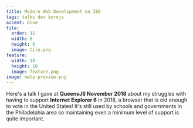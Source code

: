 ```yaml
---
title: Modern Web Development on IE6
tags: talks dev borojs
accent: blue
tile:
  order: 11
  width: 6
  height: 6
  image: tile.png
feature:
  width: 18
  height: 10
  image: feature.png
image: meta-preview.png
---
```


Here's a talk I gave at **QueensJS November 2018** about my struggles with having to support **Internet Explorer 6** in 2018, a browser that is old enough to vote in the United States! It's still used by schools and governments in the Philadelphia area so maintaining even a minimum level of support is quite important.

<script async class="speakerdeck-embed" data-id="a01f6d6764574986a413703a4c3a8ab4" data-ratio="1.33333333333333" src="//speakerdeck.com/assets/embed.js"></script>
